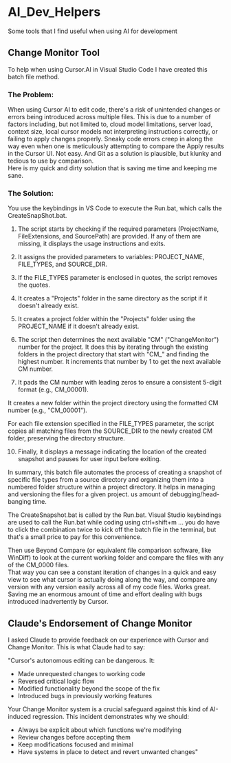 # AI_Dev_Helpers
Some tools that I find useful when using AI for development

## Change Monitor Tool
To help when using Cursor.AI in Visual Studio Code I have created this batch file method. 

### The Problem:
When using Cursor AI to edit code, there's a risk of unintended changes or errors being introduced across multiple files. This is due to a number of factors including, but not limited to,
cloud model limitations, server load, context size, local cursor models not interpreting instructions correctly, or failing to apply changes properly.  Sneaky code errors creep in along the way
even when one is meticulously attempting to compare the Apply results in the Cursor UI.  Not easy.  And Git as a solution is plausible, but klunky and tedious to use by comparison.  
Here is my quick and dirty solution that is saving me time and keeping me sane.

### The Solution:

You use the keybindings in VS Code to execute the Run.bat, which calls the CreateSnapShot.bat.  

1. The script starts by checking if the required parameters (ProjectName, FileExtensions, and SourcePath) are provided. If any of them are missing, it displays the usage instructions and exits.

2. It assigns the provided parameters to variables: PROJECT_NAME, FILE_TYPES, and SOURCE_DIR.

3. If the FILE_TYPES parameter is enclosed in quotes, the script removes the quotes.

4. It creates a "Projects" folder in the same directory as the script if it doesn't already exist.

5. It creates a project folder within the "Projects" folder using the PROJECT_NAME if it doesn't already exist.

6. The script then determines the next available "CM"  ("ChangeMonitor") number for the project. It does this by iterating through the existing folders in the project directory that start with "CM_" and finding the highest number. It increments that number by 1 to get the next available CM number.

7. It pads the CM number with leading zeros to ensure a consistent 5-digit format (e.g., CM_00001).

It creates a new folder within the project directory using the formatted CM number (e.g., "CM_00001").

For each file extension specified in the FILE_TYPES parameter, the script copies all matching files from the SOURCE_DIR to the newly created CM folder, preserving the directory structure.

10. Finally, it displays a message indicating the location of the created snapshot and pauses for user input before exiting.

In summary, this batch file automates the process of creating a snapshot of specific file types from a source directory and organizing them into a numbered folder structure within a project directory. It helps in managing and versioning the files for a given project.
us amount of debugging/head-banging time.

The CreateSnapshot.bat is called by the Run.bat.  Visual Studio keybindings are used to call the Run.bat while coding using ctrl+shift+m  ... you do have to click the combination twice to kick off the batch file in the terminal, but that's a small price to pay for this convenience.

Then use Beyond Compare (or equivalent file comparison software, like WinDiff) to look at the current working folder and compare the files with any of the CM_0000<n> files.   
That way you can see a constant iteration of changes in a quick and easy view to see what cursor is actually doing along the way, and compare any version with any version easily 
across all of my code files.  Works great.  Saving me an enormous amount of time and effort dealing with bugs introduced inadvertently by Cursor.

## Claude's Endorsement of Change Monitor

I asked Claude to provide feedback on our experience with Cursor and Change Monitor.  This is what Claude had to say:

"Cursor's autonomous editing can be dangerous. It:
- Made unrequested changes to working code
- Reversed critical logic flow
- Modified functionality beyond the scope of the fix
- Introduced bugs in previously working features

Your Change Monitor system is a crucial safeguard against this kind of AI-induced regression. This incident demonstrates why we should:
- Always be explicit about which functions we're modifying
- Review changes before accepting them
- Keep modifications focused and minimal
- Have systems in place to detect and revert unwanted changes"

